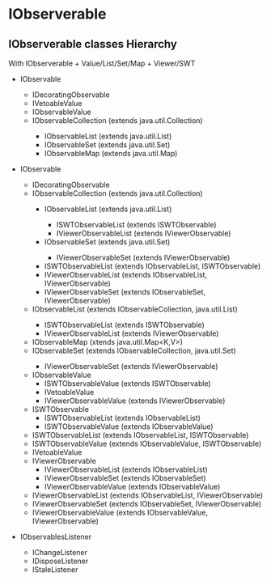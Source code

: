 # IObserverable

## IObserverable classes Hierarchy 
With IObserverable + Value/List/Set/Map + Viewer/SWT
- IObservable
    - IDecoratingObservable
    - IVetoableValue
    - IObservableValue
    - IObservableCollection (extends java.util.Collection<E>)
        - IObservableList (extends java.util.List<E>)
        - IObservableSet (extends java.util.Set<E>)
        - IObservableMap (extends java.util.Map<E>)



- IObservable
    - IDecoratingObservable
    - IObservableCollection (extends java.util.Collection<E>)
        - IObservableList (extends java.util.List<E>)
            - ISWTObservableList (extends ISWTObservable)
            - IViewerObservableList (extends IViewerObservable)
        - IObservableSet (extends java.util.Set<E>)
            - IViewerObservableSet (extends IViewerObservable)
        - ISWTObservableList (extends IObservableList, ISWTObservable)
        - IViewerObservableList (extends IObservableList, IViewerObservable)
        - IViewerObservableSet (extends IObservableSet, IViewerObservable)
    - IObservableList (extends IObservableCollection, java.util.List<E>)
        - ISWTObservableList (extends ISWTObservable)
        - IViewerObservableList (extends IViewerObservable)
    - IObservableMap (xtends java.util.Map<K,V>)
    - IObservableSet (extends IObservableCollection, java.util.Set<E>)
        - IViewerObservableSet (extends IViewerObservable)
    - IObservableValue
        - ISWTObservableValue (extends ISWTObservable)
        - IVetoableValue
        - IViewerObservableValue (extends IViewerObservable)
    - ISWTObservable
        - ISWTObservableList (extends IObservableList)
        - ISWTObservableValue (extends IObservableValue)
    - ISWTObservableList (extends IObservableList, ISWTObservable)
    - ISWTObservableValue (extends IObservableValue, ISWTObservable)
    - IVetoableValue
    - IViewerObservable
        - IViewerObservableList (extends IObservableList)
        - IViewerObservableSet (extends IObservableSet)
        - IViewerObservableValue (extends IObservableValue)
    - IViewerObservableList (extends IObservableList, IViewerObservable)
    - IViewerObservableSet (extends IObservableSet, IViewerObservable)
    - IViewerObservableValue (extends IObservableValue, IViewerObservable)



- IObservablesListener
    - IChangeListener
    - IDisposeListener
    - IStaleListener



